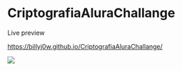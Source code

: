 # CriptografiaAluraChallange


Live preview

https://billyj0w.github.io/CriptografiaAluraChallange/

<a href="https://www.linkedin.com/in/jose-rafael-/" target="_blank"><img src="https://img.shields.io/badge/LinkedIn-0077B5?style=for-the-badge&logo=linkedin&logoColor=white" /></a>
